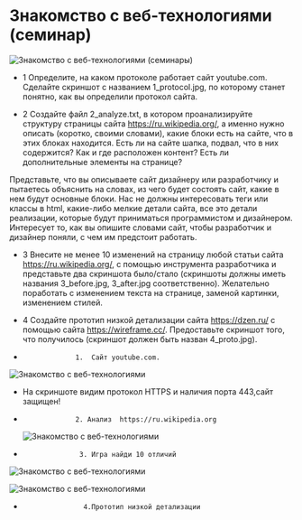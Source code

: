 # Знакомство с веб-технологиями (семинар)

![Знакомство с веб-технологиями (семинары)](https://github.com/DRain777/web_technology_html_ssc_javaScript/blob/algoritm/source/mid_jorni.jpg)

* 1 Определите, на каком протоколе работает сайт youtube.com.
     Сделайте скриншот с названием 1_protocol.jpg, по которому станет понятно, как вы определили протокол сайта.

* 2 Создайте файл 2_analyze.txt, в котором проанализируйте структуру страницы сайта https://ru.wikipedia.org/, а именно нужно описать (коротко, своими словами), какие блоки есть на сайте, что в этих блоках находится. Есть ли на сайте шапка, подвал, что в них содержится? Как и где расположен контент? Есть ли дополнительные элементы на странице?

Представьте, что вы описываете сайт дизайнеру или разработчику и пытаетесь объяснить на словах, из чего будет состоять сайт, какие в нем будут основные блоки. Нас не должны интересовать теги или классы в html, какие-либо мелкие детали сайта, все это детали реализации, которые будут приниматься программистом и дизайнером. Интересует то, как вы опишите словами сайт, чтобы разработчик и дизайнер поняли, с чем им предстоит работать.

* 3 Внесите не менее 10 изменений на страницу любой статьи сайта https://ru.wikipedia.org/, с помощью инструмента разработчика и представьте два скриншота было/стало (скриншоты должны иметь названия 3_before.jpg, 3_after.jpg соответственно). Желательно поработать с изменением текста на странице, заменой картинки, изменением стилей.

* 4  Создайте прототип низкой детализации сайта https://dzen.ru/ с помощью сайта https://wireframe.cc/. Предоставьте скриншот того, что получилось (скриншот должен быть назван 4_proto.jpg).



*                  1.  Сайт youtube.com.
![Знакомство с веб-технологиями]( )

* На скриншоте видим протокол HTTPS и наличия порта 443,сайт защищен!



*                  2. Анализ  https://ru.wikipedia.org 
   ![Знакомство с веб-технологиями]()




*                   3. Игра найди 10 отличий 
![Знакомство с веб-технологиями]()
 
![Знакомство с веб-технологиями](https://github.com/DRain777/web_technology_html_ssc_javaScript/blob/algoritm/source/3_after.jpg.png)


*                    4.Прототип низкой детализации



